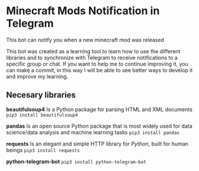 # Minecraft Mods Notification in Telegram
This bot can notify you when a new minecraft mod was released

This bot was created as a learning tool to learn how to use the different libraries and to synchronize with Telegram to receive notifications to a specific group or chat. If you want to help me to continue improving it, you can make a commit, in this way I will be able to see better ways to develop it and improve my learning.

## Necesary libraries

**beautifulsoup4**
Is a Python package for parsing HTML and XML documents
``pip3 install beautifulsoup4``

**pandas**
Is an open source Python package that is most widely used for data science/data analysis and machine learning tasks
``pip3 install pandas``

**requests**
Is an elegant and simple HTTP library for _Python_, built for human beings
``pip3 install requests``

**python-telegram-bot**
``pip3 install python-telegram-bot``

